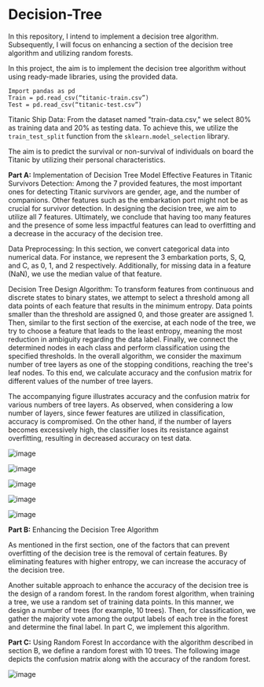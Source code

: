 # Decision-Tree
In this repository, I intend to implement a decision tree algorithm. Subsequently, I will focus on enhancing a section of the decision tree algorithm and utilizing random forests.

In this project, the aim is to implement the decision tree algorithm without using ready-made libraries, using the provided data.

    Import pandas as pd
    Train = pd.read_csv(“titanic-train.csv”)
    Test = pd.read_csv(“titanic-test.csv”)

Titanic Ship Data: From the dataset named "train-data.csv," we select 80% as training data and 20% as testing data. To achieve this, we utilize the `train_test_split` function from the `sklearn.model_selection` library.

The aim is to predict the survival or non-survival of individuals on board the Titanic by utilizing their personal characteristics.

**Part A:** Implementation of Decision Tree Model
Effective Features in Titanic Survivors Detection: Among the 7 provided features, the most important ones for detecting Titanic survivors are gender, age, and the number of companions. Other features such as the embarkation port might not be as crucial for survivor detection. In designing the decision tree, we aim to utilize all 7 features. Ultimately, we conclude that having too many features and the presence of some less impactful features can lead to overfitting and a decrease in the accuracy of the decision tree.

Data Preprocessing: In this section, we convert categorical data into numerical data. For instance, we represent the 3 embarkation ports, S, Q, and C, as 0, 1, and 2 respectively. Additionally, for missing data in a feature (NaN), we use the median value of that feature.

Decision Tree Design Algorithm: To transform features from continuous and discrete states to binary states, we attempt to select a threshold among all data points of each feature that results in the minimum entropy. Data points smaller than the threshold are assigned 0, and those greater are assigned 1. Then, similar to the first section of the exercise, at each node of the tree, we try to choose a feature that leads to the least entropy, meaning the most reduction in ambiguity regarding the data label. Finally, we connect the determined nodes in each class and perform classification using the specified thresholds. In the overall algorithm, we consider the maximum number of tree layers as one of the stopping conditions, reaching the tree's leaf nodes. To this end, we calculate accuracy and the confusion matrix for different values of the number of tree layers.

The accompanying figure illustrates accuracy and the confusion matrix for various numbers of tree layers. As observed, when considering a low number of layers, since fewer features are utilized in classification, accuracy is compromised. On the other hand, if the number of layers becomes excessively high, the classifier loses its resistance against overfitting, resulting in decreased accuracy on test data.

![image](https://github.com/ErfanPanahi/Decision-Tree/assets/107314081/dcd88cfd-b8d0-4d1a-ac49-d47939e6be07)

![image](https://github.com/ErfanPanahi/Decision-Tree/assets/107314081/9d2ea918-c3bf-47e6-b598-fa8093786d45)

![image](https://github.com/ErfanPanahi/Decision-Tree/assets/107314081/134f8db7-b27a-48d7-9254-0113bd2e72d0)

![image](https://github.com/ErfanPanahi/Decision-Tree/assets/107314081/579f2a44-fd2a-4f25-9e0f-db41017c6cc7)

![image](https://github.com/ErfanPanahi/Decision-Tree/assets/107314081/ddf5af5d-92b3-4bae-bbc7-9fd05819dab7)

**Part B:** Enhancing the Decision Tree Algorithm

As mentioned in the first section, one of the factors that can prevent overfitting of the decision tree is the removal of certain features. By eliminating features with higher entropy, we can increase the accuracy of the decision tree.

Another suitable approach to enhance the accuracy of the decision tree is the design of a random forest. In the random forest algorithm, when training a tree, we use a random set of training data points. In this manner, we design a number of trees (for example, 10 trees). Then, for classification, we gather the majority vote among the output labels of each tree in the forest and determine the final label. In part C, we implement this algorithm.

**Part C:** Using Random Forest
In accordance with the algorithm described in section B, we define a random forest with 10 trees. The following image depicts the confusion matrix along with the accuracy of the random forest.

![image](https://github.com/ErfanPanahi/Decision-Tree/assets/107314081/476ce773-c475-4904-9b23-a36f4005516b)

